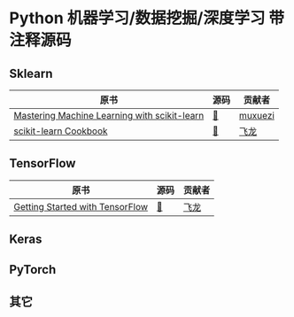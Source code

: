 # Python 机器学习/数据挖掘/深度学习 带注释源码

## Sklearn

| 原书 | 源码 | 贡献者 |
| --- | --- | --- |
| [Mastering Machine Learning with scikit-learn](https://www.packtpub.com/mapt/book/big_data_and_business_intelligence/9781783988365) | [&#x1f4dd;](https://github.com/it-ebooks/it-ebooks-2016-10to12/raw/master/Mastering%20Machine%20Learning%20With%20scikit-learn%20%E4%B8%AD%E6%96%87%E7%89%88.pdf) | [muxuezi](https://github.com/muxuezi) |
| [scikit-learn Cookbook](https://www.packtpub.com/mapt/book/big_data_and_business_intelligence/9781783989485) | [&#x1f4dd;](https://gitee.com/wizardforcel/sklearn-cb) | [飞龙](https://github.com/wizardforcel) |

## TensorFlow

| 原书 | 源码 | 贡献者 |
| --- | --- | --- |
| [Getting Started with TensorFlow](https://www.packtpub.com/mapt/book/big_data_and_business_intelligence/9781786468574) | [&#x1f4dd;](getting-started-with-tf) | [飞龙](https://github.com/wizardforcel) |

## Keras

## PyTorch

## 其它
